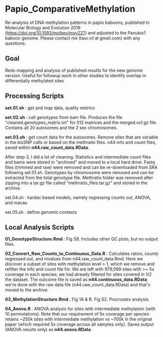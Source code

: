 # Papio_ComparativeMethylation
Re-analysis of DNA methylation patterns in papio baboons, published in Molecular Biology and Evolution 2019 (https://doi.org/10.1093/molbev/msy227) and adjusted to the Panubis1 baboon genome. Please contact me (taur.vil at gmail.com) with any questions. 

## Goal
Redo mapping and analysis of published results for the new genome version. 
Useful for followup work in other studies to identify overlap in differentially methylated sites

## Processing Scripts

**set.01.sh** : get and map data, quality metrics

**set.02.sh** : call genotypes from bam file. Produces the file "cleaned.genotypes_matrix.txt" for 012 matrices and the merged.vcf.gz file. Contains all 20 autosomes and the 2 sex chromosomes. 

**set.03.sh** : get count data for the autosomes. Remove sites that are variable in the bisSNP calls or based on the methratio files. n44 info and count files, saved within **n44.raw_count_data.RData**.

After step 3, I did a lot of cleaning. Statistics and intermediate count files and bams were stored in "archived" and moved to a local hard drive. Fastq files (trimmed and raw) were removed and can be re-downloaded from SRA following set.01.sh. Genotypes by chromosome were removed and can be extracted from the total genotype file. Methratio folder was removed after zipping into a tar.gz file called "methratio_files.tar.gz" and stored in the archive. 

set.04.sh : hardac based models, namely regressing counts out, ANOVA, and macau

set.05.sh : define genomic contexts

## Local Analysis Scripts

**01_GenotypeStructure.Rmd** : Fig S8. Includes other QC plots, but no output files. 

**02_Convert_Raw_Counts_to_Continuous_Data.R** : Calculates ratios, counts regressed out, and mvalues from n44.raw_count_data.Rmd. Here we discover a subset of sites with methylation level > 1, which we remove and refilter the info and count file for. We are left with 979,099 sites with >= 5x coverage in each species; we had already filtered for sites covered in 1/2 the dataset. The outcome file is saved as **n44.continuous_data.RData**; we're done with the raw data file (n44.raw_count_data.RData) and that's moved to the archive. 

**03_MethylationStructure.Rmd** : Fig 1A & B. Fig S2. Procrustes analysis. 

**04_Anova.R** : ANOVA analysis for sites with intermediate methylation (with 10 permutations). Note that our requirement of 5x coverage per species retains ~250k sites with intermediate methylation vs ~700k in the original paper (which required 5x coverage across all samples only). Saves output (ANOVA results only) as **n44.anova.RData**.
